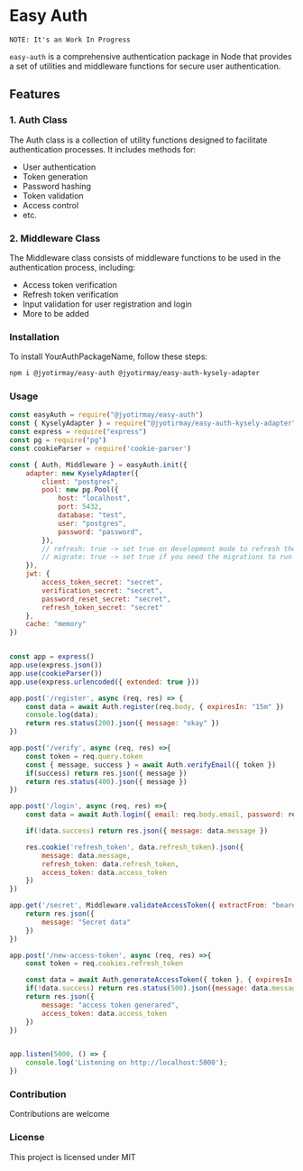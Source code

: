 # Easy Auth

`NOTE: It's an Work In Progress`

`easy-auth` is a comprehensive authentication package in Node that provides a set of utilities and middleware functions for secure user authentication.

## Features
### 1. Auth Class
The Auth class is a collection of utility functions designed to facilitate authentication processes. It includes methods for:

- User authentication
- Token generation
- Password hashing
- Token validation
- Access control
- etc.
### 2. Middleware Class
The Middleware class consists of middleware functions to be used in the authentication process, including:

- Access token verification
- Refresh token verification
- Input validation for user registration and login
- More to be added

### Installation
To install YourAuthPackageName, follow these steps:

```bash
npm i @jyotirmay/easy-auth @jyotirmay/easy-auth-kysely-adapter
```

### Usage

```javascript
const easyAuth = require("@jyotirmay/easy-auth")
const { KyselyAdapter } = require("@jyotirmay/easy-auth-kysely-adapter")
const express = require("express")
const pg = require("pg")
const cookieParser = require('cookie-parser')

const { Auth, Middleware } = easyAuth.init({
    adapter: new KyselyAdapter({
        client: "postgres",
        pool: new pg.Pool({
            host: "localhost",
            port: 5432,
            database: "test",
            user: "postgres",
            password: "password",
        }),
        // refresh: true -> set true on development mode to refresh the migrations
        // migrate: true -> set true if you need the migrations to run
    }),
    jwt: {
        access_token_secret: "secret",
        verification_secret: "secret",
        password_reset_secret: "secret",
        refresh_token_secret: "secret"
    },
    cache: "memory"
})


const app = express()
app.use(express.json())
app.use(cookieParser())
app.use(express.urlencoded({ extended: true }))

app.post('/register', async (req, res) => {
    const data = await Auth.register(req.body, { expiresIn: "15m" })
    console.log(data);
    return res.status(200).json({ message: "okay" })
})

app.post('/verify', async (req, res) =>{
    const token = req.query.token
    const { message, success } = await Auth.verifyEmail({ token })
    if(success) return res.json({ message })
    return res.status(400).json({ message })
})

app.post('/login', async (req, res) =>{
    const data = await Auth.login({ email: req.body.email, password: req.body.password })

    if(!data.success) return res.json({ message: data.message })

    res.cookie('refresh_token', data.refresh_token).json({
        message: data.message,
        refresh_token: data.refresh_token,
        access_token: data.access_token
    })
})

app.get('/secret', Middleware.validateAccessToken({ extractFrom: "bearer" }), async (req, res) =>{
    return res.json({
        message: "Secret data"
    })
})

app.post('/new-access-token', async (req, res) =>{
    const token = req.cookies.refresh_token

    const data = await Auth.generateAccessToken({ token }, { expiresIn: "15m" })
    if(!data.success) return res.status(500).json({message: data.message})
    return res.json({
        message: "access token generared",
        access_token: data.access_token
    })
})


app.listen(5000, () => {
    console.log('Listening on http://localhost:5000');
})

```
### Contribution
Contributions are welcome

### License
This project is licensed under MIT
